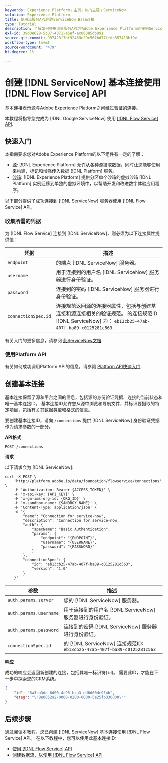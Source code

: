 ```yaml
---
keywords: Experience Platform；主页；热门主题；ServiceNow
solution: Experience Platform
title: 使用流服务API创建ServiceNow Base连接
type: Tutorial
description: 了解如何使用流量服务API将Adobe Experience Platform连接到ServiceNow服务器。
exl-id: 39d0e628-5c07-4371-a5af-ac06385db891
source-git-commit: 997423f7bf92469e29c567bd77ffde357413bf9e
workflow-type: tm+mt
source-wordcount: '479'
ht-degree: 1%

---
```


# 创建 [!DNL ServiceNow] 基本连接使用 [!DNL Flow Service] API

基本连接表示源与Adobe Experience Platform之间经过验证的连接。

本教程将指导您完成为 [!DNL Google ServiceNow] 使用 [[!DNL Flow Service] API](https://www.adobe.io/experience-platform-apis/references/flow-service/).

## 快速入门

本指南要求您对Adobe Experience Platform的以下组件有一定的了解：

* [源](../../../../home.md): [!DNL Experience Platform] 允许从各种源摄取数据，同时让您能够使用来构建、标记和增强传入数据 [!DNL Platform] 服务。
* [沙箱](../../../../../sandboxes/home.md): [!DNL Experience Platform] 提供分区单个沙箱的虚拟沙箱 [!DNL Platform] 实例迁移到单独的虚拟环境中，以帮助开发和改进数字体验应用程序。

以下部分提供了成功连接到 [!DNL ServiceNow] 服务器使用 [!DNL Flow Service] API。

### 收集所需的凭据

为 [!DNL Flow Service] 连接到 [!DNL ServiceNow]，则必须为以下连接属性提供值：

| 凭据 | 描述 |
| ---------- | ----------- |
| `endpoint` | 的端点 [!DNL ServiceNow] 服务器。 |
| `username` | 用于连接到的用户名 [!DNL ServiceNow] 服务器进行身份验证。 |
| `password` | 连接到的密码 [!DNL ServiceNow] 服务器进行身份验证。 |
| `connectionSpec.id` | 连接规范返回源的连接器属性，包括与创建基连接和源连接相关的验证规范。 的连接规范ID [!DNL ServiceNow] 为： `eb13cb25-47ab-407f-ba89-c0125281c563`. |

有关入门的更多信息，请参阅 [此ServiceNow文档](https://developer.servicenow.com/app.do#!/rest_api_doc?v=newyork&amp;id=r_TableAPI-GET).

### 使用Platform API

有关如何成功调用Platform API的信息，请参阅 [Platform API快速入门](../../../../../landing/api-guide.md).

## 创建基本连接

基本连接保留了源和平台之间的信息，包括源的身份验证凭据、连接的当前状态和唯一基本连接ID。 基本连接ID允许您从源中浏览和导航文件，并标识要摄取的特定项目，包括有关其数据类型和格式的信息。

要创建基本连接ID，请向 `/connections` 提供 [!DNL ServiceNow] 身份验证凭据作为请求参数的一部分。

**API格式**

```http
POST /connections
```

**请求**

以下请求会为 [!DNL ServiceNow]:

```shell
curl -X POST \
    'http://platform.adobe.io/data/foundation/flowservice/connections' \
    -H 'Authorization: Bearer {ACCESS_TOKEN}' \
    -H 'x-api-key: {API_KEY}' \
    -H 'x-gw-ims-org-id: {ORG_ID}' \
    -H 'x-sandbox-name: {SANDBOX_NAME}' \
    -H 'Content-Type: application/json' \
    -d '{
        "name": "Connection for service-now",
        "description": "Connection for service-now,
        "auth": {
            "specName": "Basic Authentication",
            "params": {
                "endpoint": "{ENDPOINT}",
                "username": "{USERNAME}",
                "password": "{PASSWORD}"
            }
        },
        "connectionSpec": {
            "id": "eb13cb25-47ab-407f-ba89-c0125281c563",
            "version": "1.0"
        }
    }'
```

| 参数 | 描述 |
| --------- | ----------- |
| `auth.params.server` | 您的 [!DNL ServiceNow] 服务器。 |
| `auth.params.username` | 用于连接到的用户名 [!DNL ServiceNow] 服务器进行身份验证。 |
| `auth.params.password` | 连接到的密码 [!DNL ServiceNow] 服务器进行身份验证。 |
| `connectionSpec.id` | 的 [!DNL ServiceNow] 连接规范ID: `eb13cb25-47ab-407f-ba89-c0125281c563` |

**响应**

成功的响应会返回新创建的连接，包括其唯一标识符(`id`)。 需要此ID，才能在下一步中探索您的CRM系统。

```json
{
    "id": "8a3ca3dd-6d00-4c95-bca3-dd6d00dc954b",
    "etag": "\"8e0052a2-0000-0200-0000-5e25fb330000\""
}
```

## 后续步骤

通过阅读本教程，您已创建 [!DNL ServiceNow] 基本连接使用 [!DNL Flow Service] API。 在以下教程中，您可以使用此基本连接ID:

* [使用 [!DNL Flow Service] API](../../explore/tabular.md)
* [创建数据流，以使用 [!DNL Flow Service] API](../../collect/customer-success.md)
